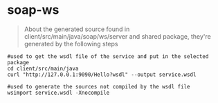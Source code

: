 # soap-ws
>About the generated source found in client/src/main/java/soap/ws/server and shared package, they're generated by the following steps

```
#used to get the wsdl file of the service and put in the selected package
cd client/src/main/java
curl "http://127.0.0.1:9090/Hello?wsdl" --output service.wsdl

#used to generate the sources not compiled by the wsdl file
wsimport service.wsdl -Xnocompile
```
